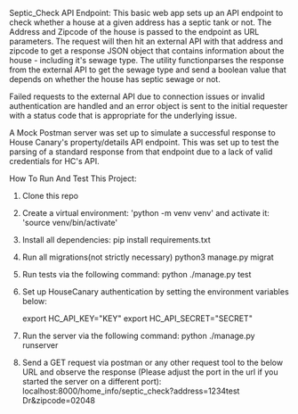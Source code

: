 Septic_Check API Endpoint:
This basic web app sets up an API endpoint to check whether a house at a given address has a septic tank or not. The Address and Zipcode of the house is passed to the endpoint as URL parameters. The request will then hit an external API with that address and zipcode to get a response JSON object that contains information about the house - including it's sewage type. The utility functionparses the response from the external API to get the sewage type and send a boolean value that depends on whether the house has septic sewage or not.

Failed requests to the external API due to connection issues or invalid authentication are handled and an error object is sent to the initial requester with a status code that is appropriate for the underlying issue.

A Mock Postman server was set up to simulate a successful response to House Canary's property/details API endpoint. This was set up to test the parsing of a standard response from that endpoint due to a lack of valid credentials for HC's API.

How To Run And Test This Project:

1. Clone this repo
2. Create a virtual environment: 'python -m venv venv' and activate it: 'source venv/bin/activate'
3. Install all dependencies: pip install requirements.txt
4. Run all migrations(not strictly necessary) python3 manage.py migrat
5. Run tests via the following command: python ./manage.py test
6. Set up HouseCanary authentication by setting the environment variables below:

   export HC_API_KEY="KEY"
   export HC_API_SECRET="SECRET"

7. Run the server via the following command: python ./manage.py runserver
8. Send a GET request via postman or any other request tool to the below URL and observe the response (Please adjust the port in the url if you started the server on a different port):
   localhost:8000/home_info/septic_check?address=1234test Dr&zipcode=02048

